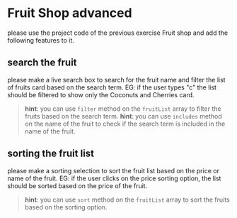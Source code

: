 # Fruit Shop advanced

please use the project code of the previous exercise Fruit shop and add the following features to it.

## search the fruit

please make a live search box to search for the fruit name and filter the list of fruits card based on the search term.
EG: if the user types "c" the list should be filtered to show only the Coconuts and Cherries card.

> **hint**: you can use ``filter`` method on the ``fruitList`` array to filter the fruits based on the search term.
> **hint**: you can use ``includes`` method on the name of the fruit to check if the search term is included in the name of the fruit.

## sorting the fruit list

please make a sorting selection to sort the fruit list based on the price or name of the fruit.
EG: if the user clicks on the price sorting option, the list should be sorted based on the price of the fruit.
> **hint**: you can use ``sort`` method on the ``fruitList`` array to sort the fruits based on the sorting option.